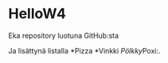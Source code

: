 HelloW4
=======

Eka repository luotuna GitHub:sta

Ja lisättynä listalla *Pizza *Vinkki *Pölkky*Poxi:.

